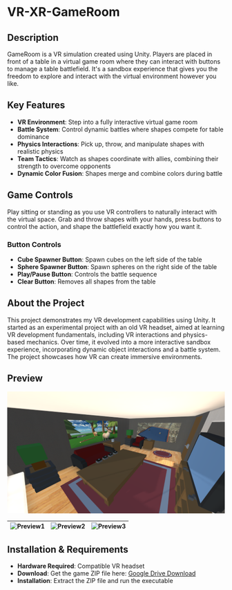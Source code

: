 # VR-XR-GameRoom

## Description

GameRoom is a VR simulation created using Unity. Players are placed in front of a table in a virtual game room where they can interact with buttons to manage a table battlefield. It's a sandbox experience that gives you the freedom to explore and interact with the virtual environment however you like.

## Key Features

* **VR Environment**: Step into a fully interactive virtual game room
* **Battle System**: Control dynamic battles where shapes compete for table dominance
* **Physics Interactions**: Pick up, throw, and manipulate shapes with realistic physics
* **Team Tactics**: Watch as shapes coordinate with allies, combining their strength to overcome opponents
* **Dynamic Color Fusion**: Shapes merge and combine colors during battle

## Game Controls

Play sitting or standing as you use VR controllers to naturally interact with the virtual space. Grab and throw shapes with your hands, press buttons to control the action, and shape the battlefield exactly how you want it.

### Button Controls

* **Cube Spawner Button**: Spawn cubes on the left side of the table
* **Sphere Spawner Button**: Spawn spheres on the right side of the table
* **Play/Pause Button**: Controls the battle sequence
* **Clear Button**: Removes all shapes from the table

## About the Project

This project demonstrates my VR development capabilities using Unity. It started as an experimental project with an old VR headset, aimed at learning VR development fundamentals, including VR interactions and physics-based mechanics. Over time, it evolved into a more interactive sandbox experience, incorporating dynamic object interactions and a battle system. The project showcases how VR can create immersive environments.

## Preview

![Gameplay Preview](images/preview1.png)

|![Preview1](images/preview3.gif)|![Preview2](images/preview1.gif)|![Preview3](images/preview2.gif)|
|:---:|:---:|:---:|

## Installation & Requirements

* **Hardware Required**: Compatible VR headset
* **Download**: Get the game ZIP file here: [Google Drive Download](https://drive.google.com/file/d/1iS6L9QTpPZwT1Ae1G_lnBgOKCBoaYw5H/view?usp=sharing)
* **Installation**: Extract the ZIP file and run the executable